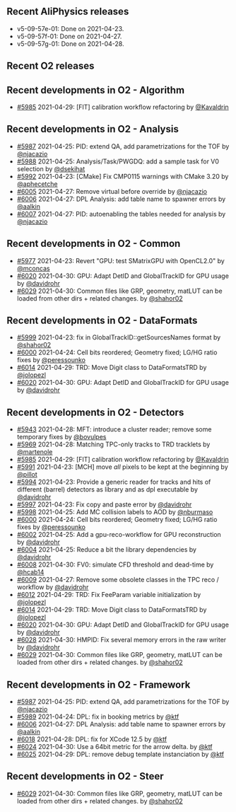 ## Recent AliPhysics releases
- v5-09-57e-01: Done on 2021-04-23.
- v5-09-57f-01: Done on 2021-04-27.
- v5-09-57g-01: Done on 2021-04-28.
## Recent O2 releases
## Recent developments in O2 - Algorithm
- [\#5985](https://github.com/AliceO2Group/AliceO2/pull/5985) 2021-04-29: [FIT] calibration workflow refactoring by [@Kavaldrin](https://github.com/Kavaldrin)
## Recent developments in O2 - Analysis
- [\#5987](https://github.com/AliceO2Group/AliceO2/pull/5987) 2021-04-25: PID: extend QA, add parametrizations for the TOF by [@njacazio](https://github.com/njacazio)
- [\#5988](https://github.com/AliceO2Group/AliceO2/pull/5988) 2021-04-25: Analysis/Task/PWGDQ: add a sample task for V0 selection by [@dsekihat](https://github.com/dsekihat)
- [\#5992](https://github.com/AliceO2Group/AliceO2/pull/5992) 2021-04-23: [CMake] Fix CMP0115 warnings with CMake 3.20 by [@aphecetche](https://github.com/aphecetche)
- [\#6005](https://github.com/AliceO2Group/AliceO2/pull/6005) 2021-04-27: Remove virtual before override by [@njacazio](https://github.com/njacazio)
- [\#6006](https://github.com/AliceO2Group/AliceO2/pull/6006) 2021-04-27: DPL Analysis: add table name to spawner errors by [@aalkin](https://github.com/aalkin)
- [\#6007](https://github.com/AliceO2Group/AliceO2/pull/6007) 2021-04-27: PID: autoenabling the tables needed for analysis by [@njacazio](https://github.com/njacazio)
## Recent developments in O2 - Common
- [\#5977](https://github.com/AliceO2Group/AliceO2/pull/5977) 2021-04-23: Revert "GPU: test SMatrixGPU with OpenCL2.0" by [@mconcas](https://github.com/mconcas)
- [\#6020](https://github.com/AliceO2Group/AliceO2/pull/6020) 2021-04-30: GPU: Adapt DetID and GlobalTrackID for GPU usage by [@davidrohr](https://github.com/davidrohr)
- [\#6029](https://github.com/AliceO2Group/AliceO2/pull/6029) 2021-04-30: Common files like GRP, geometry, matLUT can be loaded from other dirs + related changes. by [@shahor02](https://github.com/shahor02)
## Recent developments in O2 - DataFormats
- [\#5999](https://github.com/AliceO2Group/AliceO2/pull/5999) 2021-04-23: fix in GlobalTrackID::getSourcesNames format by [@shahor02](https://github.com/shahor02)
- [\#6000](https://github.com/AliceO2Group/AliceO2/pull/6000) 2021-04-24: Cell bits reordered; Geometry fixed; LG/HG ratio fixes by [@peressounko](https://github.com/peressounko)
- [\#6014](https://github.com/AliceO2Group/AliceO2/pull/6014) 2021-04-29: TRD: Move Digit class to DataFormatsTRD by [@jolopezl](https://github.com/jolopezl)
- [\#6020](https://github.com/AliceO2Group/AliceO2/pull/6020) 2021-04-30: GPU: Adapt DetID and GlobalTrackID for GPU usage by [@davidrohr](https://github.com/davidrohr)
## Recent developments in O2 - Detectors
- [\#5943](https://github.com/AliceO2Group/AliceO2/pull/5943) 2021-04-28: MFT:  introduce a cluster reader; remove some temporary fixes by [@bovulpes](https://github.com/bovulpes)
- [\#5969](https://github.com/AliceO2Group/AliceO2/pull/5969) 2021-04-28: Matching TPC-only tracks to TRD tracklets by [@martenole](https://github.com/martenole)
- [\#5985](https://github.com/AliceO2Group/AliceO2/pull/5985) 2021-04-29: [FIT] calibration workflow refactoring by [@Kavaldrin](https://github.com/Kavaldrin)
- [\#5991](https://github.com/AliceO2Group/AliceO2/pull/5991) 2021-04-23: [MCH] move *all* pixels to be kept at the beginning by [@pillot](https://github.com/pillot)
- [\#5994](https://github.com/AliceO2Group/AliceO2/pull/5994) 2021-04-23: Provide a generic reader for tracks and hits of different (barrel) detectors as library and as dpl executable by [@davidrohr](https://github.com/davidrohr)
- [\#5997](https://github.com/AliceO2Group/AliceO2/pull/5997) 2021-04-23: Fix copy and paste error by [@davidrohr](https://github.com/davidrohr)
- [\#5998](https://github.com/AliceO2Group/AliceO2/pull/5998) 2021-04-25: Add MC collision labels to AOD by [@nburmaso](https://github.com/nburmaso)
- [\#6000](https://github.com/AliceO2Group/AliceO2/pull/6000) 2021-04-24: Cell bits reordered; Geometry fixed; LG/HG ratio fixes by [@peressounko](https://github.com/peressounko)
- [\#6002](https://github.com/AliceO2Group/AliceO2/pull/6002) 2021-04-25: Add a gpu-reco-workflow for GPU reconstruction by [@davidrohr](https://github.com/davidrohr)
- [\#6004](https://github.com/AliceO2Group/AliceO2/pull/6004) 2021-04-25: Reduce a bit the library dependencies by [@davidrohr](https://github.com/davidrohr)
- [\#6008](https://github.com/AliceO2Group/AliceO2/pull/6008) 2021-04-30: FV0: simulate CFD threshold and dead-time by [@hcab14](https://github.com/hcab14)
- [\#6009](https://github.com/AliceO2Group/AliceO2/pull/6009) 2021-04-27: Remove some obsolete classes in the TPC reco / workflow by [@davidrohr](https://github.com/davidrohr)
- [\#6012](https://github.com/AliceO2Group/AliceO2/pull/6012) 2021-04-29: TRD: Fix FeeParam variable initialization by [@jolopezl](https://github.com/jolopezl)
- [\#6014](https://github.com/AliceO2Group/AliceO2/pull/6014) 2021-04-29: TRD: Move Digit class to DataFormatsTRD by [@jolopezl](https://github.com/jolopezl)
- [\#6020](https://github.com/AliceO2Group/AliceO2/pull/6020) 2021-04-30: GPU: Adapt DetID and GlobalTrackID for GPU usage by [@davidrohr](https://github.com/davidrohr)
- [\#6028](https://github.com/AliceO2Group/AliceO2/pull/6028) 2021-04-30: HMPID: Fix several memory errors in the raw writer by [@davidrohr](https://github.com/davidrohr)
- [\#6029](https://github.com/AliceO2Group/AliceO2/pull/6029) 2021-04-30: Common files like GRP, geometry, matLUT can be loaded from other dirs + related changes. by [@shahor02](https://github.com/shahor02)
## Recent developments in O2 - Framework
- [\#5987](https://github.com/AliceO2Group/AliceO2/pull/5987) 2021-04-25: PID: extend QA, add parametrizations for the TOF by [@njacazio](https://github.com/njacazio)
- [\#5989](https://github.com/AliceO2Group/AliceO2/pull/5989) 2021-04-24: DPL: fix in booking metrics by [@ktf](https://github.com/ktf)
- [\#6006](https://github.com/AliceO2Group/AliceO2/pull/6006) 2021-04-27: DPL Analysis: add table name to spawner errors by [@aalkin](https://github.com/aalkin)
- [\#6018](https://github.com/AliceO2Group/AliceO2/pull/6018) 2021-04-28: DPL: fix for XCode 12.5 by [@ktf](https://github.com/ktf)
- [\#6024](https://github.com/AliceO2Group/AliceO2/pull/6024) 2021-04-30: Use a 64bit metric for the arrow delta. by [@ktf](https://github.com/ktf)
- [\#6025](https://github.com/AliceO2Group/AliceO2/pull/6025) 2021-04-29: DPL: remove debug template instanciation by [@ktf](https://github.com/ktf)
## Recent developments in O2 - Steer
- [\#6029](https://github.com/AliceO2Group/AliceO2/pull/6029) 2021-04-30: Common files like GRP, geometry, matLUT can be loaded from other dirs + related changes. by [@shahor02](https://github.com/shahor02)
